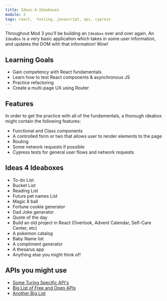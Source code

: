 ```yaml
---
title: Ideas-4-Ideaboxes
module: 3
tags: react,  testing, javascript, api, cypress
---
```


Throughout Mod 3 you'll be building an `Ideabox` over and over again. An `IdeaBox` is a very basic application which takes in some user information, and updates the DOM with that information! Wow!

## Learning Goals

* Gain competency with React fundamentals
* Learn how to test React components & asynchronous JS
* Practice refactoring
* Create a multi-page UX using Router

## Features
In order to get the practice with all of the fundamentals, a thorough ideabox might contain the following features:

- Functional and Class components
- A controlled form or two that allows user to render elements to the page
- Routing
- Some network requests if possible
- Cypress tests for general user flows and network requests

## Ideas 4 Ideaboxes
- To-do List
- Bucket List
- Reading List
- Future pet names List
- Magic 8 ball
- Fortune cookie generator
- Dad Joke generator
- Quote of the day
- Build an old project in React (Overlook, Advent Calendar, Self-Care Center, etc)
- A pokemon catalog
- Baby Name list
- A compliment generator
- A thesarus app
- Anything else you might think of!

## APIs you might use
- [Some Turing Specific API's](https://github.com/turingschool-examples/react-practice-servers)
- [Big List of Free and Open APIs](https://mixedanalytics.com/blog/list-actually-free-open-no-auth-needed-apis/)
- [Another Big List](https://github.com/public-apis/public-apis)
